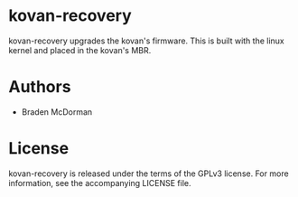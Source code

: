 kovan-recovery
==============

kovan-recovery upgrades the kovan's firmware. This is built with the linux kernel and placed in the kovan's MBR.

Authors
=======

* Braden McDorman

License
=======

kovan-recovery is released under the terms of the GPLv3 license. For more information, see the accompanying LICENSE file.